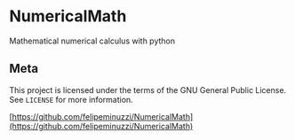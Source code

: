 # NumericalMath

Mathematical numerical calculus with python

## Meta

This project is licensed under the terms of the GNU General Public License. 
See ``LICENSE`` for more information.

[https://github.com/felipeminuzzi/NumericalMath](https://github.com/felipeminuzzi/NumericalMath)
